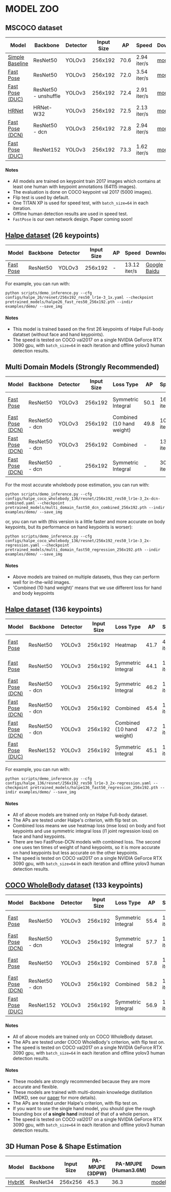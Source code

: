 # MODEL ZOO

## MSCOCO dataset 

| Model                    | Backbone | Detector | Input Size |     AP     | Speed |  Download | Config | Training Log |  
|--------------------------|----------|----------|------------|------------|-------|-----------|--------|--------------|
|[Simple Baseline](../configs/coco/resnet/256x192_res50_lr1e-3_1x-simple.yaml)    | ResNet50           | YOLOv3 | 256x192            | 70.6        | 2.94 iter/s | [model](https://drive.google.com/open?id=1nxyfUbvWDaaT9eDM7Y31ScSVPlGy6gfw) | [cfg](../configs/coco/resnet/256x192_res50_lr1e-3_1x-simple.yaml)    | [log](logs/simple_res50_256x192.log) |
|[Fast Pose](../configs/coco/resnet/256x192_res50_lr1e-3_1x.yaml)    | ResNet50           | YOLOv3 | 256x192            | 72.0        | 3.54 iter/s | [model](https://drive.google.com/open?id=1kQhnMRURFiy7NsdS8EFL-8vtqEXOgECn) | [cfg](../configs/coco/resnet/256x192_res50_lr1e-3_1x.yaml)    | [log](logs/fast_res50_256x192.log) |
|[Fast Pose (DUC)](../configs/coco/resnet/256x192_res50_lr1e-3_1x-duc.yaml)    | ResNet50 - unshuffle           | YOLOv3 | 256x192            | 72.4        | 2.91 iter/s | [model](https://drive.google.com/open?id=1RlnL_YnnmgOM4L9L2szFdUnTjwptqtL-) | [cfg](../configs/coco/resnet/256x192_res50_lr1e-3_1x-duc.yaml)    | [log](logs/fast_421_res50-shuffle_256x192.log) |
|[HRNet](../configs/coco/hrnet/256x192_w32_lr1e-3.yaml)    | HRNet-W32           | YOLOv3 | 256x192            | 72.5        | 2.13 iter/s | [model](https://drive.google.com/open?id=1i63BPlOnp2vSjIZ7ni4Yp3RCPQwqe922) | [cfg](../configs/coco/hrnet/256x192_w32_lr1e-3.yaml)    | [log](logs/hrnet_w32_256x192.log) |
|[Fast Pose (DCN)](../configs/coco/resnet/256x192_res50_lr1e-3_2x-dcn.yaml)    | ResNet50 - dcn           | YOLOv3 | 256x192            | 72.8        | 2.94 iter/s | [model](https://drive.google.com/open?id=1zUz9YIk6eALCbZrukxD7kQ554nhi1pVv) | [cfg](../configs/coco/resnet/256x192_res50_lr1e-3_2x-dcn.yaml)    | [log](logs/fast_dcn_res50_256x192.log) |
|[Fast Pose (DUC)](../configs/coco/resnet/256x192_res152_lr1e-3_1x-duc.yaml)    | ResNet152           | YOLOv3 | 256x192            | 73.3        | 1.62 iter/s | [model](https://drive.google.com/open?id=1kfyedqyn8exjbbNmYq8XGd2EooQjPtF9) | [cfg](../configs/coco/resnet/256x192_res152_lr1e-3_1x-duc.yaml)    | [log](logs/fast_421_res152_256x192.log) |

#### Notes
- All models are trained on keypoint train 2017 images which contains at least one human with keypoint annotations (64115 images).
- The evaluation is done on COCO keypoint val 2017 (5000 images).
- Flip test is used by default.
- One TITAN XP is used for speed test, with `batch_size=64` in each iteration.
- Offline human detection results are used in speed test.
- `FastPose` is our own network design. Paper coming soon!


## [Halpe dataset](https://github.com/Fang-Haoshu/Halpe-FullBody) (26 keypoints)

| Model                    | Backbone | Detector | Input Size |     AP     | Speed |  Download | Config |  
|--------------------------|----------|----------|------------|------------|-------|-----------|--------|
|[Fast Pose](../configs/halpe_26/resnet/256x192_res50_lr1e-3_1x.yaml)    | ResNet50           | YOLOv3 | 256x192            | -        | 13.12 iter/s | [Google](https://drive.google.com/file/d/1S-ROA28de-1zvLv-hVfPFJ5tFBYOSITb/view?usp=sharing) [Baidu](https://pan.baidu.com/s/1lvzMhoYgS6o6n8lVDx3GtQ) | [cfg](../configs/halpe_26/resnet/256x192_res50_lr1e-3_1x.yaml)    |

For example, you can run with:
```
python scripts/demo_inference.py --cfg configs/halpe_26/resnet/256x192_res50_lr1e-3_1x.yaml --checkpoint pretrained_models/halpe26_fast_res50_256x192.pth --indir examples/demo/ --save_img
```

#### Notes
- This model is trained based on the first 26 keypoints of Halpe Full-body datatset (without face and hand keypoints).
- The speed is tested on COCO val2017 on a single NVIDIA GeForce RTX 3090 gpu, with `batch_size=64` in each iteration and offline yolov3 human detection results.


## Multi Domain Models **(Strongly Recommended)** 
| Model                    | Backbone | Detector | Input Size | Loss Type |     AP     | Speed |  Download | Config | #keypoints |
|--------------------------|----------|----------|------------|------------|------------|-------|-----------|--------|--------------|
|[Fast Pose](../configs/halpe_coco_wholebody_136/resnet/256x192_res50_lr1e-3_2x-regression.yaml)    | ResNet50           | YOLOv3 | 256x192            | Symmetric Integral | 50.1       | 16.28 iter/s | [Google](https://drive.google.com/file/d/1Bb3kPoFFt-M0Y3ceqNO8DTXi1iNDd4gI/view?usp=sharing) [Baidu(code: d0wi)](https://pan.baidu.com/s/1GaHzMHTqYze2rVn7u1sjVg) | [cfg](../configs/halpe_coco_wholebody_136/resnet/256x192_res50_lr1e-3_2x-regression.yaml)    | 136 |
|[Fast Pose (DCN)](../configs/halpe_coco_wholebody_136/resnet/256x192_res50_lr1e-3_2x-dcn-combined.yaml)    | ResNet50 - dcn           | YOLOv3 | 256x192            | Combined (10 hand weight) | 49.8        | 10.35 iter/s | [Google](https://drive.google.com/file/d/1wX1Z2ZOoysgSNovlgiEtJKpbR8tUBWYR/view?usp=sharing) [Baidu(code: app1)](https://pan.baidu.com/s/1bIro0XfYj0FIVf84QzdDoQ) | [cfg](../configs/halpe_coco_wholebody_136/resnet/256x192_res50_lr1e-3_2x-dcn-combined.yaml)    | 136 |
|[Fast Pose (DCN)](../configs/halpe_68_noface/resnet/256x192_res50_lr1e-3_2x-dcn-combined.yaml)    | ResNet50 - dcn           | YOLOv3 | 256x192            | Combined | -        | 13.88 iter/s | [Google](https://drive.google.com/file/d/14Qn9gxm-EVzqFi7v25Y5TqKIvrFLy_BR/view?usp=sharing) [Baidu(code: 6kwr)](https://pan.baidu.com/s/1GLNxN3gfekUVY0HZu41fJQ) | [cfg](../configs/halpe_68_noface/resnet/256x192_res50_lr1e-3_2x-dcn-combined.yaml)    | 68 (no face) |
|[Fast Pose (DCN)](../configs/single_hand/resnet/256x192_res50_lr1e-3_2x-dcn-regression.yaml)    | ResNet50 - dcn           | - | 256x192            | Symmetric Integral | -        | 30.20 iter/s | [Google](https://drive.google.com/file/d/1MntndimlUP5Hxef1UN9ZDMBVglfA606J/view?usp=sharing) [Baidu(code: nwxx)](https://pan.baidu.com/s/1OR-uH25MFQ7kY8Gt_aJfbw ) | [cfg](../configs/single_hand/resnet/256x192_res50_lr1e-3_2x-dcn-regression.yaml)    | 21 (single hand) |

For the most accurate wholebody pose estimation, you can run with:
```
python scripts/demo_inference.py --cfg configs/halpe_coco_wholebody_136/resnet/256x192_res50_lr1e-3_2x-dcn-combined.yaml --checkpoint pretrained_models/multi_domain_fast50_dcn_combined_256x192.pth --indir examples/demo/ --save_img
```
or, you can run with (this version is a little faster and more accurate on body keypoints, but its performance on hand keypoints is worser):
```
python scripts/demo_inference.py --cfg configs/halpe_coco_wholebody_136/resnet/256x192_res50_lr1e-3_2x-regression.yaml --checkpoint pretrained_models/multi_domain_fast50_regression_256x192.pth --indir examples/demo/ --save_img
```
#### Notes
- Above models are trained on multiple datasets, thus they can perform well for in-the-wild images.
- 'Combined (10 hand weight)' means that we use different loss for hand and body keypoints

## [Halpe dataset](https://github.com/Fang-Haoshu/Halpe-FullBody) (136 keypoints)

| Model                    | Backbone | Detector | Input Size | Loss Type |     AP     | Speed |  Download | Config |
|--------------------------|----------|----------|------------|------------|------------|-------|-----------|--------|
|[Fast Pose](../configs/halpe_136/resnet/256x192_res50_lr1e-3_2x.yaml)    | ResNet50           | YOLOv3 | 256x192            | Heatmap | 41.7      | 4.37 iter/s | [Google](https://drive.google.com/file/d/1LbKM2TOxKdpIZoDxCo6ldmOf62pw6z8A/view?usp=sharing) [Baidu(code: y8a0)](https://pan.baidu.com/s/1z1xKIyyet5y-rr7ZQSNX_A) | [cfg](../configs/halpe_136/resnet/256x192_res50_lr1e-3_2x-regression.yaml)    |
|[Fast Pose](../configs/halpe_136/resnet/256x192_res50_lr1e-3_2x-regression.yaml)    | ResNet50           | YOLOv3 | 256x192            | Symmetric Integral | 44.1  | 16.50 iter/s | [Google](https://drive.google.com/file/d/1_10JYI3O-VbrAiONfL36UxLf9UXMoUYA/view?usp=sharing) [Baidu(code: 9e4z)](https://pan.baidu.com/s/1lakMQbqIWdNV_Khm8Hfcpw) | [cfg](../configs/halpe_136/resnet/256x192_res50_lr1e-3_2x-regression.yaml)    |
|[Fast Pose (DCN)](../configs/halpe_136/resnet/256x192_res50_lr1e-3_2x-dcn-regression.yaml)    | ResNet50 - dcn           | YOLOv3 | 256x192            | Symmetric Integral | 46.2      | 16.58 iter/s | [Google](https://drive.google.com/file/d/1S49aDYGVjEJpx4MnFu7TFzzsbp7Si6h_/view?usp=sharing) [Baidu(code: 0yyf)](https://pan.baidu.com/s/1Xx2XJLrds80tp9QEQclR_A) | [cfg](../configs/halpe_136/resnet/256x192_res50_lr1e-3_2x-dcn-regression.yaml)    |
|[Fast Pose (DCN)](../configs/halpe_136/resnet/256x192_res50_lr1e-3_2x-dcn-combined.yaml)    | ResNet50 - dcn           | YOLOv3 | 256x192            | Combined | 45.4        | 10.07 iter/s | [Google](https://drive.google.com/file/d/1jt-V1Zh-eYgX_-2mrBTV9Ip6z7JjApEC/view?usp=sharing) [Baidu(code: hln3)](https://pan.baidu.com/s/1yZNora5LhH-6eeTEw2S15w) | [cfg](../configs/halpe_136/resnet/256x192_res50_lr1e-3_2x-dcn-combined.yaml)    |
|[Fast Pose (DCN)](../configs/halpe_136/resnet/256x192_res50_lr1e-3_2x-dcn-combined.yaml)    | ResNet50 - dcn           | YOLOv3 | 256x192            | Combined (10 hand weight) | 47.2        | 10.07 iter/s | [Google](https://drive.google.com/file/d/1nL2KYqxSnSZH8c7PRr_d9KEFxCEiyjAR/view?usp=sharing) [Baidu(code: jkyc)](https://pan.baidu.com/s/1RdldnKY93xsh0eWzz8nmgg) | [cfg](../configs/halpe_136/resnet/256x192_res50_lr1e-3_2x-dcn-combined.yaml)    |
|[Fast Pose (DUC)](../configs/halpe_136/resnet/256x192_res152_lr1e-3_1x-duc.yaml)    | ResNet152           | YOLOv3 | 256x192            | Symmetric Integral | 45.1        | 16.17 iter/s | [Google](https://drive.google.com/file/d/1zZotfE3WsBe1BxKimlK56wwJuK9E4EDs/view?usp=sharing) [Baidu(code: gaxj)](https://pan.baidu.com/s/1Tm_pV88kFkfqmw2Rzov8xg) | [cfg](../configs/halpe_136/resnet/256x192_res152_lr1e-3_1x-duc.yaml)    |

For example, you can run with:
```
python scripts/demo_inference.py --cfg configs/halpe_136/resnet/256x192_res50_lr1e-3_2x-regression.yaml --checkpoint pretrained_models/halpe136_fast50_regression_256x192.pth --indir examples/demo/ --save_img
```

#### Notes
- All of above models are trained only on Halpe Full-body dataset.
- The APs are tested under Halpe's criterion, with flip test on.
- Combined loss means we use heatmap loss (mse loss) on body and foot keypoints and use symmetric integral loss (l1 joint regression loss) on face and hand keypoints.
- There are two FastPose-DCN models with combined loss. The second one uses ten times of weight of hand keypoints, so it is more accurate on hand keypoints but less accurate on the other keypoints.
- The speed is tested on COCO val2017 on a single NVIDIA GeForce RTX 3090 gpu, with `batch_size=64` in each iteration and offline yolov3 human detection results.

## [COCO WholeBody dataset](https://github.com/jin-s13/COCO-WholeBody) (133 keypoints)

| Model                    | Backbone | Detector | Input Size | Loss Type |     AP     | Speed |  Download | Config |
|--------------------------|----------|----------|------------|------------|------------|-------|-----------|--------|
|[Fast Pose](../configs/coco_wholebody/resnet/256x192_res50_lr1e-3_2x-regression.yaml)    | ResNet50           | YOLOv3 | 256x192            | Symmetric Integral | 55.4      | 17.42 iter/s | [Google](https://drive.google.com/file/d/1WQlwRw7KiKBI2Wyb-lvnQX29R29NbhLz/view?usp=sharing) [Baidu(code: nw03)](https://pan.baidu.com/s/1I1yXJXgKQEag5IUhc3xFGQ) | [cfg](../configs/coco_wholebody/resnet/256x192_res50_lr1e-3_2x-regression.yaml)    |
|[Fast Pose (DCN)](../configs/coco_wholebody/resnet/256x192_res50_lr1e-3_2x-dcn-regression.yaml)    | ResNet50 - dcn           | YOLOv3 | 256x192            | Symmetric Integral | 57.7  | 16.70 iter/s | [Google](https://drive.google.com/file/d/10MgWM4rMORVaHNPyswal7RtrsehVV79X/view?usp=sharing) [Baidu(code: dq9k)](https://pan.baidu.com/s/1cz6lB-xIuwzBBFc1d7p67A) | [cfg](../configs/coco_wholebody/resnet/256x192_res50_lr1e-3_2x-combined.yaml)    |
|[Fast Pose](../configs/coco_wholebody/resnet/256x192_res50_lr1e-3_2x-combined.yaml)    | ResNet50           | YOLOv3 | 256x192            | Combined | 57.8       | 10.28 iter/s | [Google](https://drive.google.com/file/d/14wrc9q96bYqUc2efT8p8XzdTvLm-LwUT/view?usp=sharing) [Baidu(code: 7a56)](https://pan.baidu.com/s/1nML2nHn91-9n5B59axeYwA) | [cfg](../configs/coco_wholebody/resnet/256x192_res50_lr1e-3_2x-combined.yaml)    |
|[Fast Pose (DCN)](../configs/coco_wholebody/resnet/256x192_res50_lr1e-3_2x-dcn-combined.yaml)    | ResNet50 - dcn           | YOLOv3 | 256x192            | Combined | 58.2       | 10.22 iter/s | [Google](https://drive.google.com/file/d/1aP0nYujw32H-VoJBVsXS-DsBBY-UwI8Y/view?usp=sharing) [Baidu(code: 99ee)](https://pan.baidu.com/s/1dbY6rELFy-ZTJptN5fsUqg) | [cfg](../configs/coco_wholebody/resnet/256x192_res50_lr1e-3_2x-dcn-combined.yaml)    |
|[Fast Pose (DUC)](../configs/coco_wholebody/resnet/256x192_res152_lr1e-3_1x-duc.yaml)    | ResNet152           | YOLOv3 | 256x192            | Symmetric Integral | 56.9        | 15.72 iter/s | [Google](https://drive.google.com/file/d/1ktBwkG1KL3_iFbPXAh5gua0zX92p-1KV/view?usp=sharing) [Baidu(code: jw3u)](https://pan.baidu.com/s/1TSI2JLk0o5lFPwGf216tNg) | [cfg](../configs/coco_wholebody/resnet/256x192_res152_lr1e-3_1x-duc.yaml)    |

#### Notes
- All of above models are trained only on COCO WholeBody dataset.
- The APs are tested under COCO WholeBody's criterion, with flip test on.
- The speed is tested on COCO val2017 on a single NVIDIA GeForce RTX 3090 gpu, with `batch_size=64` in each iteration and offline yolov3 human detection results.



#### Notes
- These models are strongly recommended because they are more accurate and flexible.
- These models are trained with multi-domain knowledge distillation (MDKD, see our [paper]() for more details).
- The APs are tested under Halpe's criterion, with flip test on.
- If you want to use the single hand model, you should give the rough bounding box of **a single hand** instead of that of a whole person.
- The speed is tested on COCO val2017 on a single NVIDIA GeForce RTX 3090 gpu, with `batch_size=64` in each iteration and offline yolov3 human detection results.

## 3D Human Pose & Shape Estimation

| Model                    | Backbone | Input Size |     PA-MPJPE (3DPW)     |     PA-MPJPE (Human3.6M)     |  Download | Config |  
|--------------------------|----------|------------|------------|------------|-----------|--------|
|[HybrIK](../configs/smpl/256x192_adam_lr1e-3-res34_smpl_24_3d_base_2x_mix.yaml)    | ResNet34           | 256x256            |  45.3        |  36.3      | [model](https://drive.google.com/file/d/16Y_MGUynFeEzV8GVtKTE5AtkHSi3xsF9/view?usp=sharing) | [cfg](../configs/smpl/256x192_adam_lr1e-3-res34_smpl_24_3d_base_2x_mix.yaml)    |

